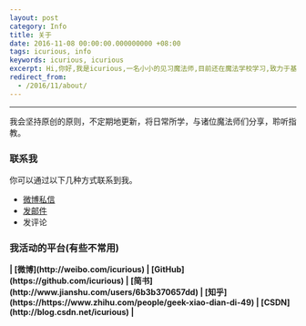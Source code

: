```yaml
---
layout: post
category: Info
title: 关于
date: 2016-11-08 00:00:00.000000000 +08:00
tags: icurious, info
keywords: icurious, icurious
excerpt: Hi,你好,我是icurious,一名小小的见习魔法师,目前还在魔法学校学习,致力于基础魔法的研究和应用,努力成为一名优秀的魔法师。
redirect_from:
  - /2016/11/about/
---
```


******


我会坚持原创的原则，不定期地更新，将日常所学，与诸位魔法师们分享，聆听指教。

### 联系我

你可以通过以下几种方式联系到我。

* [微博私信](http://weibo.com/icurious)
* [发邮件](mailto:nihaoworld@outlook.com)
* 发评论

### 我活动的平台(有些不常用)

<strong>
| [微博](http://weibo.com/icurious)
| [GitHub](https://github.com/icurious)
| [简书](http://www.jianshu.com/users/6b3b370657dd)
| [知乎](https://https://www.zhihu.com/people/geek-xiao-dian-di-49)
| [CSDN](http://blog.csdn.net/icurious)
| 
</strong>

